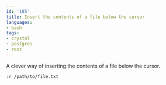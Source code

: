 ```yaml
---
id: '185'
title: Insert the contents of a file below the cursor
languages:
- bash
tags:
- crystal
- postgres
- rest
---
```

A clever way of inserting the contents of a file below the cursor.


```bash
:r /path/to/file.txt
```
    

